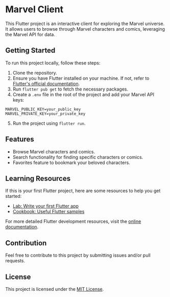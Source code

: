 # Marvel Client

This Flutter project is an interactive client for exploring the Marvel universe. It allows users to browse through Marvel characters and comics, leveraging the Marvel API for data.

## Getting Started

To run this project locally, follow these steps:

1. Clone the repository.
2. Ensure you have Flutter installed on your machine. If not, refer to [Flutter's official documentation](https://docs.flutter.dev/get-started/install).
3. Run `flutter pub get` to fetch the necessary packages.
4. Create a `.env` file in the root of the project and add your Marvel API keys:
```
MARVEL_PUBLIC_KEY=your_public_key
MARVEL_PRIVATE_KEY=your_private_key
```
5. Run the project using `flutter run`.

## Features

- Browse Marvel characters and comics.
- Search functionality for finding specific characters or comics.
- Favorites feature to bookmark your beloved characters.

## Learning Resources

If this is your first Flutter project, here are some resources to help you get started:

- [Lab: Write your first Flutter app](https://docs.flutter.dev/get-started/codelab)
- [Cookbook: Useful Flutter samples](https://docs.flutter.dev/cookbook)

For more detailed Flutter development resources, visit the [online documentation](https://docs.flutter.dev/).

## Contribution

Feel free to contribute to this project by submitting issues and/or pull requests.

## License

This project is licensed under the [MIT License](LICENSE).

